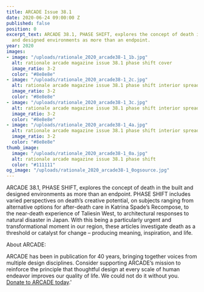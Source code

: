 ```yaml
---
title: ARCADE Issue 38.1
date: 2020-06-24 09:00:00 Z
published: false
position: 0
excerpt_text: ARCADE 38.1, PHASE SHIFT, explores the concept of death in the built
  and designed environments as more than an endpoint.
year: 2020
images:
- image: "/uploads/rationale_2020_arcade38-1_1b.jpg"
  alt: rationale arcade magazine issue 38.1 phase shift cover
  image_ratio: 3-2
  color: "#8e8e8e"
- image: "/uploads/rationale_2020_arcade38-1_2c.jpg"
  alt: rationale arcade magazine issue 38.1 phase shift interior spreads
  image_ratio: 3-2
  color: "#8e8e8e"
- image: "/uploads/rationale_2020_arcade38-1_3c.jpg"
  alt: rationale arcade magazine issue 38.1 phase shift interior spreads
  image_ratio: 3-2
  color: "#8e8e8e"
- image: "/uploads/rationale_2020_arcade38-1_4a.jpg"
  alt: rationale arcade magazine issue 38.1 phase shift interior spreads
  image_ratio: 3-2
  color: "#8e8e8e"
thumb_image:
  image: "/uploads/rationale_2020_arcade38-1_0a.jpg"
  alt: rationale arcade magazine issue 38.1 phase shift
  color: "#111111"
og_image: "/uploads/rationale_2020_arcade38-1_0ogsource.jpg"
---
```


ARCADE 38.1, PHASE SHIFT, explores the concept of death in the built and designed environments as more than an endpoint. PHASE SHIFT includes varied perspectives on death’s creative potential, on subjects ranging from alternative options for after-death care in Katrina Spade’s Recompose, to the near-death experience of Taliesin West, to architectural responses to natural disaster in Japan. With this being a particularly urgent and transformational moment in our region, these articles investigate death as a threshold or catalyst for change – producing meaning, inspiration, and life.

About ARCADE:

ARCADE has been in publication for 40 years, bringing together voices from multiple design disciplines. Consider supporting ARCADE’s mission to reinforce the principle that thoughtful design at every scale of human endeavor improves our quality of life. We could not do it without you. [Donate to ARCADE today](https://arcadenw.org/donate).'